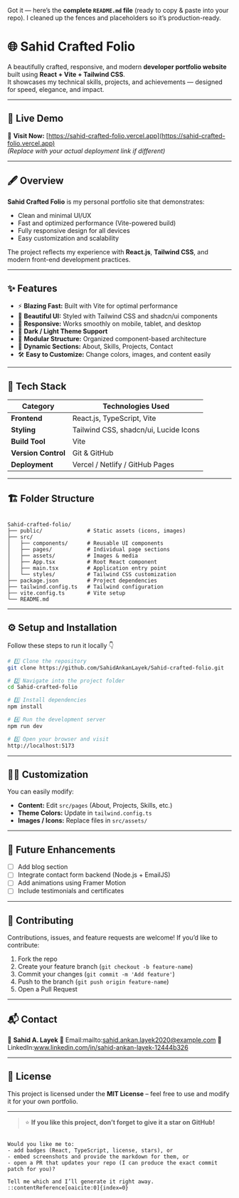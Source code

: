 Got it — here’s the **complete `README.md` file** (ready to copy & paste into your repo). I cleaned up the fences and placeholders so it’s production-ready.


# 🌐 Sahid Crafted Folio

A beautifully crafted, responsive, and modern **developer portfolio website** built using **React + Vite + Tailwind CSS**.  
It showcases my technical skills, projects, and achievements — designed for speed, elegance, and impact.

---

## 🚀 Live Demo  
🔗 **Visit Now:** [https://sahid-crafted-folio.vercel.app](https://sahid-crafted-folio.vercel.app)  
*(Replace with your actual deployment link if different)*

---

## 🖋️ Overview

**Sahid Crafted Folio** is my personal portfolio site that demonstrates:
- Clean and minimal UI/UX  
- Fast and optimized performance (Vite-powered build)  
- Fully responsive design for all devices  
- Easy customization and scalability

The project reflects my experience with **React.js**, **Tailwind CSS**, and modern front-end development practices.

---

## ✨ Features

- ⚡ **Blazing Fast:** Built with Vite for optimal performance  
- 🎨 **Beautiful UI:** Styled with Tailwind CSS and shadcn/ui components  
- 📱 **Responsive:** Works smoothly on mobile, tablet, and desktop  
- 🌙 **Dark / Light Theme Support**  
- 🧩 **Modular Structure:** Organized component-based architecture  
- 💬 **Dynamic Sections:** About, Skills, Projects, Contact  
- 🛠️ **Easy to Customize:** Change colors, images, and content easily

---

## 🧰 Tech Stack

| Category       | Technologies Used                         |
|----------------|--------------------------------------------|
| **Frontend**   | React.js, TypeScript, Vite                 |
| **Styling**    | Tailwind CSS, shadcn/ui, Lucide Icons      |
| **Build Tool** | Vite                                       |
| **Version Control** | Git & GitHub                         |
| **Deployment** | Vercel / Netlify / GitHub Pages            |

---

## 🏗️ Folder Structure

```

Sahid-crafted-folio/
├── public/              # Static assets (icons, images)
├── src/
│   ├── components/      # Reusable UI components
│   ├── pages/           # Individual page sections
│   ├── assets/          # Images & media
│   ├── App.tsx          # Root React component
│   ├── main.tsx         # Application entry point
│   └── styles/          # Tailwind CSS customization
├── package.json         # Project dependencies
├── tailwind.config.ts   # Tailwind configuration
├── vite.config.ts       # Vite setup
└── README.md

````

---

## ⚙️ Setup and Installation

Follow these steps to run it locally 👇

```bash
# 1️⃣ Clone the repository
git clone https://github.com/SahidAnkanLayek/Sahid-crafted-folio.git

# 2️⃣ Navigate into the project folder
cd Sahid-crafted-folio

# 3️⃣ Install dependencies
npm install

# 4️⃣ Run the development server
npm run dev

# 5️⃣ Open your browser and visit
http://localhost:5173
````

---

## 🧑‍💻 Customization

You can easily modify:

* **Content:** Edit `src/pages` (About, Projects, Skills, etc.)
* **Theme Colors:** Update in `tailwind.config.ts`
* **Images / Icons:** Replace files in `src/assets/`

---

## 🧠 Future Enhancements

* [ ] Add blog section
* [ ] Integrate contact form backend (Node.js + EmailJS)
* [ ] Add animations using Framer Motion
* [ ] Include testimonials and certificates

---

## 🤝 Contributing

Contributions, issues, and feature requests are welcome!
If you’d like to contribute:

1. Fork the repo
2. Create your feature branch (`git checkout -b feature-name`)
3. Commit your changes (`git commit -m 'Add feature'`)
4. Push to the branch (`git push origin feature-name`)
5. Open a Pull Request

---

## 📬 Contact

👤 **Sahid A. Layek**
📧 Email:mailto:sahid.ankan.layek2020@example.com
💼 LinkedIn:www.linkedin.com/in/sahid-ankan-layek-12444b326

---

## 🪪 License

This project is licensed under the **MIT License** – feel free to use and modify it for your own portfolio.

---

> ⭐ **If you like this project, don’t forget to give it a star on GitHub!**

```

Would you like me to:
- add badges (React, TypeScript, license, stars), or  
- embed screenshots and provide the markdown for them, or  
- open a PR that updates your repo (I can produce the exact commit patch for you)?

Tell me which and I’ll generate it right away.
::contentReference[oaicite:0]{index=0}
```

